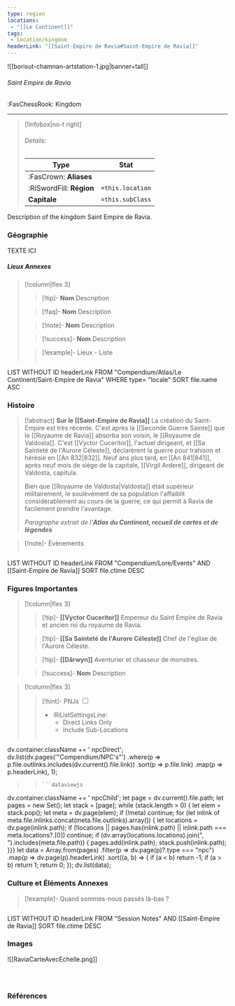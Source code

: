 ```yaml
---
type: region
locations:
 - "[[Le Continent]]"
tags:
 - location/kingdom
headerLink: "[[Saint-Empire de Ravia#Saint-Empire de Ravia]]"
---
```


![[borisut-chamnan-artstation-1.jpg|banner+tall]]
###### Saint Empire de Ravia
<span class="sub2">:FasChessRook: Kingdom</span>
___

> [!infobox|no-t right]
> ###### Details:
> | Type | Stat |
> | ---- | ---- |
> | :FasCrown: **Aliases**   |  |
> | :RiSwordFill: **Région** |  `=this.location`|
> | **Capitale** |  `=this.subClass`|

Description of the kingdom Saint Empire de Ravia.

### Géographie
TEXTE ICI

##### Lieux Annexes
> [!column|flex 3]
>
> > [!tip]- **Nom**
> > Description
>
> > [!faq]- **Nom**
> > Description
>
> > [!note]- **Nom**
> > Description
>
> > [!success]- **Nom**
> > Description
>
>> [!example]- Lieux - Liste
>>```dataview
LIST WITHOUT ID headerLink
FROM "Compendium/Atlas/Le Continent/Saint-Empire de Ravia"
WHERE type= "locale"
SORT file.name ASC

### Histoire
> [!abstract] **Sur le [[Saint-Empire de Ravia]]**
> La création du Saint-Empire est très récente. C'est après la [[Seconde Guerre Sainte]] que le [[Royaume de Ravia]] absorba son voisin, le [[Royaume de Valdosta]].
> C'est [[Vyctor Cuceritor]], l'actuel dirigeant, et [[Sa Sainteté de l'Aurore Céleste]], déclarèrent la guerre pour trahison et hérésie en [[An 832|832]].
> Neuf ans plus tard, en [[An 841|841]], après neuf mois de siège de la capitale, [[Virgil Ardere]], dirigeant de Valdosta, capitula.
> 
> Bien que [[Royaume de Valdosta|Valdosta]] était supérieur militairement, le soulèvement de sa population l'affaiblit considérablement au cours de la guerre, ce qui permit à Ravia de facilement prendre l'avantage.
> 
> *Paragraphe extrait de l'__Atlas du Continent, recueil de cartes et de légendes__*

> [!note]- Évènements
>```dataview
LIST WITHOUT ID headerLink
FROM "Compendium/Lore/Events" AND [[Saint-Empire de Ravia]]
SORT file.ctime DESC

### Figures Importantes
> [!column|flex 3]
> 
> > [!tip]- **[[Vyctor Cuceritor]]**
> > Empereur du Saint Empire de Ravia et ancien roi du royaume de Ravia.
>
> > [!tip]- **[[Sa Sainteté de l'Aurore Céleste]]**
> > Chef de l'église de l'Aurore Céleste.
>
> > [!tip]- **[[Dӑrwyn]]**
> > Aventurier et chasseur de monstres.
>
> > [!success]- **Nom**
> > Description

> [!column|flex 3]
> > [!hint]-  PNJs
> > <input type="checkbox" id="npc"/><ul class="sortMenu"><li class="sortIcon">:RiListSettingsLine:<ul class="dropdown npcedit"><li><label for="npc" class="directLabel active">Direct Links Only</label></li><li><label for="npc" class="childLabel">Include Sub-Locations</label></li></ul></li></ul>
> >```dataviewjs
dv.container.className += ' npcDirect';
dv.list(dv.pages('"Compendium/NPC\'s"')
 .where(p => p.file.outlinks.includes(dv.current().file.link))
.sort(p => p.file.link)
.map(p => p.headerLink), 1);
>>```
>>```dataviewjs
dv.container.className += ' npcChild';
let page = dv.current().file.path;
let pages = new Set();
let stack = [page];
while (stack.length > 0) {
let elem = stack.pop();
let meta = dv.page(elem);
if (!meta) continue;
for (let inlink of meta.file.inlinks.concat(meta.file.outlinks).array()) {
let locations = dv.page(inlink.path);
if (!locations || pages.has(inlink.path) || inlink.path === meta.locations?.[0]) continue;
 if (dv.array(locations.locations).join(", ").includes(meta.file.path)) {
 pages.add(inlink.path);
 stack.push(inlink.path);
}}}
let data = Array.from(pages)
.filter(p => dv.page(p)?.type === "npc")
.map(p => dv.page(p).headerLink)
.sort((a, b) => {
if (a < b) return -1;
if (a > b) return 1;
return 0;
});
dv.list(data);


### Culture et Éléments Annexes
> [!example]- Quand sommes-nous passés là-bas ?
>```dataview
LIST WITHOUT ID headerLink
FROM "Session Notes" AND [[Saint-Empire de Ravia]]
SORT file.ctime DESC


### Images
![[RaviaCarteAvecEchelle.png]]
```image-layout-masonry-3



```

### Références




